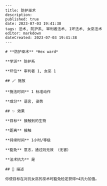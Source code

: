 
    ---
    title: 防护巫术
    description: 
    published: true
    date: 2023-07-03 19:41:38
    tags: 法术, 防护系, 审判者法术, 1环法术, 女巫法术
    editor: markdown
    dateCreated: 2023-07-03 19:41:38
    ---

    # **防护巫术** *Hex ward*

    **学派** 防护系 

    **环位** 审判者 1, 女巫 1

    ## 🪄 施放

    **施法时间** 1 标准动作

    **成分** 语言, 姿势

    ## ✨ 效果 

    **目标** 接触到的生物 

    **距离** 接触  

    **持续时间** 1小时/等级 

    **豁免** 意志，通过则无效 （无害）

    **法术抗力** 是

    ## 📖 描述

    你使目标在对抗女巫的巫术时豁免检定获得+4抗力加值。
    
